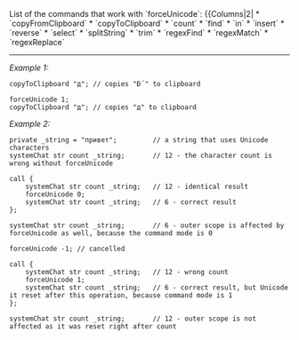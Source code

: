 <div style="float: right">
List of the commands that work with `forceUnicode`:
{{Columns|2|
* `copyFromClipboard`
* `copyToClipboard`
* `count`
* `find`
* `in`
* `insert`
* `reverse`
* `select`
* `splitString`
* `trim`
* `regexFind`
* `regexMatch`
* `regexReplace`


---
*Example 1:*
```sqf
copyToClipboard "д"; // copies "Ð´" to clipboard

forceUnicode 1;
copyToClipboard "д"; // copies "д" to clipboard
```

*Example 2:*
```sqf
private _string = "привет";			// a string that uses Unicode characters
systemChat str count _string;		// 12 - the character count is wrong without forceUnicode

call {
	systemChat str count _string;	// 12 - identical result
	forceUnicode 0;
	systemChat str count _string;	// 6 - correct result
};

systemChat str count _string;		// 6 - outer scope is affected by forceUnicode as well, because the command mode is 0

forceUnicode -1; // cancelled

call {
	systemChat str count _string;	// 12 - wrong count
	forceUnicode 1;
	systemChat str count _string;	// 6 - correct result, but Unicode it reset after this operation, because command mode is 1
};

systemChat str count _string;		// 12 - outer scope is not affected as it was reset right after count
```